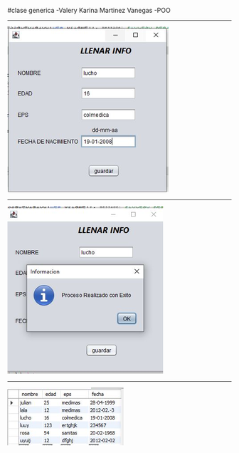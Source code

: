 #clase generica
-Valery Karina Martinez Vanegas
-POO

-----------------------------------------------

![Alt text](img/1.JPG)

-----------------------------------------------

![Alt text](img/2.JPG)

-----------------------------------------------

![Alt text](img/3.JPG)
